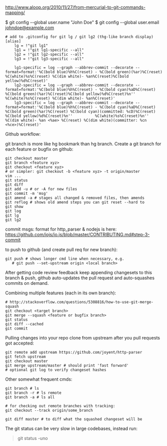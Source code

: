 http://www.aloop.org/2010/11/27/from-mercurial-to-git-commands-mapping/

$ git config --global user.name "John Doe"
$ git config --global user.email johndoe@example.com

```
# add to .gitconfig for git lg / git lg2 (thg-like branch display)
[alias]
    lg = !"git lg1"
    lg1 = !"git lg1-specific --all"
    lg2 = !"git lg2-specific --all"
    lg3 = !"git lg3-specific --all"

    lg1-specific = log --graph --abbrev-commit --decorate --format=format:'%C(bold blue)%h%C(reset) - %C(bold green)(%ar)%C(reset) %C(white)%s%C(reset) %C(dim white)- %an%C(reset)%C(bold yellow)%d%C(reset)'
    lg2-specific = log --graph --abbrev-commit --decorate --format=format:'%C(bold blue)%h%C(reset) - %C(bold cyan)%aD%C(reset) %C(bold green)(%ar)%C(reset)%C(bold yellow)%d%C(reset)%n''          %C(white)%s%C(reset) %C(dim white)- %an%C(reset)'
    lg3-specific = log --graph --abbrev-commit --decorate --format=format:'%C(bold blue)%h%C(reset) - %C(bold cyan)%aD%C(reset) %C(bold green)(%ar)%C(reset) %C(bold cyan)(committed: %cD)%C(reset) %C(bold yellow)%d%C(reset)%n''          %C(white)%s%C(reset)%n''          %C(dim white)- %an <%ae> %C(reset) %C(dim white)(committer: %cn <%ce>)%C(reset)'
```

Github workflow:

git branch is more like hg bookmark than hg branch. Create a git branch for
each feature or bugfix on github:
```
git checkout master
git branch <feature xyz>
git checkout <feature xyz>
# or simpler: git checkout -b <feature xyz> -t origin/master
vim ...
git status
git diff
git add -u # or -A for new files
git commit -m 'msg'
git amend -a # stages all changed & removed files, then amends
git reflog # shows old amend steps you can git reset --hard to
git show
git log
git lg
git lg2
```

commit msgs: format for http_parser & nodejs is here: 
https://github.com/iojs/io.js/blob/master/CONTRIBUTING.md#step-3-commit

to push to github (and create pull req for new branch):
```
git push # shows longer cmd line when necessary, e.g.
   # git push --set-upstream origin <local branch>
```

After getting code review feedback keep appending changesets to this
branch & push, github auto-updates the pull request and auto-squashes 
commits on demand.

Combining multiple features (each in its own branch):
```
# http://stackoverflow.com/questions/5308816/how-to-use-git-merge-squash
git checkout <target branch>
git merge --squash <feature or bugfix branch>
git status
git diff --cached
git commit
```

Pulling changes into your repo clone from upstream after you pull requests got 
accepted:
```
git remote add upstream https://github.com/joyent/http-parser
git fetch upstream
git checkout master
git merge upstream/master # should print 'fast forward'
# optional git log to verify changeset hashes
```

Other somewhat frequent cmds:
```
git branch # ls
git branch -r # ls remote
git branch -a # ls all

# for checking out remote branches with tracking: 
git checkout --track origin/some_branch

git diff master # to diff what the squashed changeset will be
```

The git status can be very slow in large codebases, instead run: 
>git status -uno
